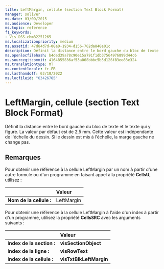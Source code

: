 ```yaml
---
title: LeftMargin, cellule (section Text Block Format)
manager: soliver
ms.date: 03/09/2015
ms.audience: Developer
ms.topic: reference
f1_keywords:
- Vis_DSS.chm82251265
ms.localizationpriority: medium
ms.assetid: 47d84d7d-08a0-1934-d156-702da848e01c
description: Définit la distance entre le bord gauche du bloc de texte et le texte qui y figure. La valeur par défaut est de 2,5 mm. Cette valeur est indépendante de l'échelle du dessin. Si le dessin est mis à l'échelle, la marge gauche ne change pas.
ms.openlocfilehash: b4ded39a78c90e15a791f1db37564976899d44c6
ms.sourcegitcommit: 4164855836af53a068bbbc5b5d126f83ee83e324
ms.translationtype: MT
ms.contentlocale: fr-FR
ms.lasthandoff: 03/10/2022
ms.locfileid: "63426765"
---
```

# <a name="leftmargin-cell-text-block-format-section"></a>LeftMargin, cellule (section Text Block Format)

Définit la distance entre le bord gauche du bloc de texte et le texte qui y figure. La valeur par défaut est de 2,5 mm. Cette valeur est indépendante de l'échelle du dessin. Si le dessin est mis à l'échelle, la marge gauche ne change pas.
  
## <a name="remarks"></a>Remarques

Pour obtenir une référence à la cellule LeftMargin par un nom à partir d'une autre formule ou d'un programme en faisant appel à la propriété **CellsU**, utilisez : 
  
||Valeur |
|:-----|:-----|
| **Nom de la cellule :**  <br/> | LeftMargin  <br/> |
   
Pour obtenir une référence à la cellule LeftMargin à l'aide d'un index à partir d'un programme, utilisez la propriété **CellsSRC** avec les arguments suivants : 
  
||Valeur |
|:-----|:-----|
| **Index de la section :**  <br/> |**visSectionObject** <br/> |
| **Index de la ligne :**  <br/> |**visRowText** <br/> |
| **Index de la cellule :**  <br/> |**visTxtBlkLeftMargin** <br/> |
   

